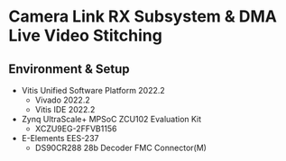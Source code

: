 # Camera Link RX Subsystem & DMA Live Video Stitching

## Environment & Setup
+ Vitis Unified Software Platform 2022.2
  + Vivado 2022.2
  + Vitis IDE 2022.2
+ Zynq UltraScale+ MPSoC ZCU102 Evaluation Kit
  + XCZU9EG-2FFVB1156
+ E-Elements EES-237
  + DS90CR288 28b Decoder FMC Connector(M)

